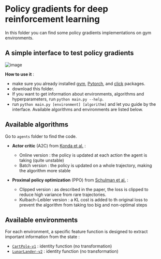 # Policy gradients for deep reinforcement learning

In this folder you can find some policy gradients implementations on gym environments.

## A simple interface to test policy gradients



![image](https://i.ibb.co/chCsS0Q/Capture-d-cran-de-2019-11-27-10-31-06.png")

**How to use it** :
- make sure you already installed [gym](https://github.com/openai/gym), [Pytorch](https://pytorch.org/get-started/locally/),
and [click](https://click.palletsprojects.com/en/7.x/) packages.
- download this folder.
- If you want to get information about environments, algorithms and hyperparameters, run `python main.py --help`.
- run `python main.py [environment] [algorithm]` and let you guide by the interface. Available algorithms and environments are listed below.

## Available algorithms

Go to `agents` folder to find the code.

- **Actor critic** (A2C) from [Konda et al.](http://papers.nips.cc/paper/1786-actor-critic-algorithms.pdf) :
	- Online version : the policy is updated at each action the agent is taking (quite unstable)
	- Batch version : the policy is updated on a whole trajectory, making the algorithm more stable

- **Proximal policy optimization** (PPO) from [Schulman et al.](https://arxiv.org/pdf/1707.06347.pdf) :
	- Clipped version : as described in the paper, the loss is clipped to reduce high variance from rare trajectories.
	- Kulbach-Leibler version : a KL cost is added to th original loss to prevent the algorithm from taking too big and non-optimal steps

## Available environments

For each environment, a specific feature function is designed to extract important information from the state :

- [`CartPole-v1`](https://gym.openai.com/envs/CartPole-v1/) : identity function (no transformation)
- [`LunarLander-v2`](https://gym.openai.com/envs/LunarLander-v2/) : identity function (no transformation)
